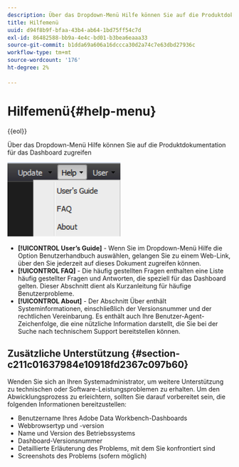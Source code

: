 ```yaml
---
description: Über das Dropdown-Menü Hilfe können Sie auf die Produktdokumentation für das Dashboard zugreifen
title: Hilfemenü
uuid: d94f8b9f-bfaa-43b4-ab64-1bd75ff54c7d
exl-id: 86482588-bb9a-4e4c-bd01-b3bea6eaaa33
source-git-commit: b1dda69a606a16dccca30d2a74c7e63dbd27936c
workflow-type: tm+mt
source-wordcount: '176'
ht-degree: 2%

---
```


# Hilfemenü{#help-menu}

{{eol}}

Über das Dropdown-Menü Hilfe können Sie auf die Produktdokumentation für das Dashboard zugreifen

![](assets/help.png)

* **[!UICONTROL User’s Guide]** - Wenn Sie im Dropdown-Menü Hilfe die Option Benutzerhandbuch auswählen, gelangen Sie zu einem Web-Link, über den Sie jederzeit auf dieses Dokument zugreifen können.
* **[!UICONTROL FAQ]** - Die häufig gestellten Fragen enthalten eine Liste häufig gestellter Fragen und Antworten, die speziell für das Dashboard gelten. Dieser Abschnitt dient als Kurzanleitung für häufige Benutzerprobleme.
* **[!UICONTROL About]** - Der Abschnitt Über enthält Systeminformationen, einschließlich der Versionsnummer und der rechtlichen Vereinbarung. Es enthält auch Ihre Benutzer-Agent-Zeichenfolge, die eine nützliche Information darstellt, die Sie bei der Suche nach technischem Support bereitstellen können.

## Zusätzliche Unterstützung {#section-c211c01637984e10918fd2367c097b60}

Wenden Sie sich an Ihren Systemadministrator, um weitere Unterstützung zu technischen oder Software-Leistungsproblemen zu erhalten. Um den Abwicklungsprozess zu erleichtern, sollten Sie darauf vorbereitet sein, die folgenden Informationen bereitzustellen:

* Benutzername Ihres Adobe Data Workbench-Dashboards
* Webbrowsertyp und -version
* Name und Version des Betriebssystems
* Dashboard-Versionsnummer
* Detaillierte Erläuterung des Problems, mit dem Sie konfrontiert sind
* Screenshots des Problems (sofern möglich)
